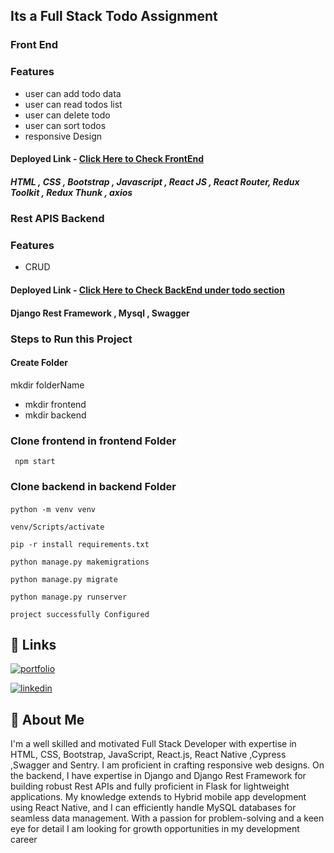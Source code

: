 ## Its a Full Stack Todo  Assignment 

###  Front End

### Features
- user can add todo data
- user can read todos list
- user can delete todo
- user can sort todos
- responsive Design

#### Deployed Link -  [Click Here to Check FrontEnd](https://ajaytodowebapp.netlify.app/)

##### HTML , CSS , Bootstrap , Javascript , React JS , React Router, Redux Toolkit , Redux Thunk , axios


###  Rest APIS Backend

### Features
- CRUD 

#### Deployed Link -  [Click Here to Check BackEnd under todo section](https://datavalidation.pythonanywhere.com/)

 #### Django Rest Framework , Mysql , Swagger   


### Steps to Run this Project
#### Create Folder 
mkdir folderName
- mkdir frontend
- mkdir backend
### Clone frontend in frontend Folder

     npm start 

### Clone backend in backend Folder
 ####

    python -m venv venv 
    
    venv/Scripts/activate

    pip -r install requirements.txt 

    python manage.py makemigrations

    python manage.py migrate

    python manage.py runserver

    project successfully Configured


## 🔗 Links
[![portfolio](https://img.shields.io/badge/my_Website-000?style=for-the-badge&logo=ko-fi&logoColor=white)](https://ajaypratapsingh.online/)

[![linkedin](https://img.shields.io/badge/linkedin-0A66C2?style=for-the-badge&logo=linkedin&logoColor=white)](https://www.linkedin.com/in/apsingh03/)

## 🚀 About Me
I'm a well skilled and motivated Full Stack Developer with expertise in HTML, CSS, Bootstrap, JavaScript, React.js, React Native ,Cypress ,Swagger and Sentry. I am proficient in crafting responsive web designs. On the backend, I have expertise in Django and Django Rest Framework for building robust Rest APIs and fully proficient in Flask for lightweight applications. My knowledge extends to Hybrid mobile app development using React Native, and I can efficiently handle MySQL databases for seamless data management. With a passion for problem-solving and a keen eye for detail I am looking for growth opportunities in my development career

